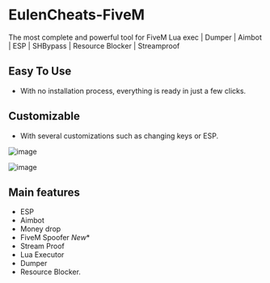 # EulenCheats-FiveM
The most complete and powerful tool for FiveM Lua exec | Dumper | Aimbot | ESP | SHBypass | Resource Blocker | Streamproof


## Easy To Use
- With no installation process, everything is ready in just a few clicks.

## Customizable
- With several customizations such as changing keys or ESP.

![image](https://github.com/EulenCommunity/EulenCheats-FiveM/assets/137700216/5a440a94-b9ad-4664-8b55-88eae488cbde)


![image](https://github.com/EulenCommunity/EulenCheats-FiveM/assets/137700216/d97fdfae-8748-495c-8cb9-0ec3597097be)

## Main features
- ESP
- Aimbot
- Money drop
- FiveM Spoofer *New**
- Stream Proof
- Lua Executor
- Dumper
- Resource Blocker.









